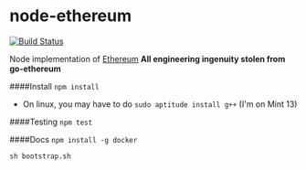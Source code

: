 node-ethereum
===========
[![Build Status](https://travis-ci.org/josephyzhou/node-ethereum.png?branch=master)](https://travis-ci.org/josephyzhou/node-ethereum)

Node implementation of [Ethereum](http://Ethereum.org)
**All engineering ingenuity stolen from go-ethereum**

####Install
`npm install`
* On linux, you may have to do `sudo aptitude install g++` (I'm on Mint 13)

####Testing
`npm test`

####Docs
`npm install -g docker`

`sh bootstrap.sh`
